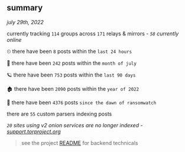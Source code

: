 
## summary
_july 29th, 2022_

currently tracking `114` groups across `171` relays & mirrors - _`58` currently online_

⏲ there have been `8` posts within the `last 24 hours`

🦈 there have been `242` posts within the `month of july`

🪐 there have been `753` posts within the `last 90 days`

🏚 there have been `2090` posts within the `year of 2022`

🦕 there have been `4376` posts `since the dawn of ransomwatch`

there are `55` custom parsers indexing posts

_`20` sites using v2 onion services are no longer indexed - [support.torproject.org](https://support.torproject.org/onionservices/v2-deprecation/)_

> see the project [README](https://github.com/joshhighet/ransomwatch#ransomwatch--) for backend technicals
